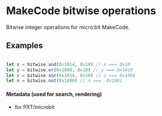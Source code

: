 # MakeCode bitwise operations
Bitwise integer operations for micro:bit MakeCode.


## Examples
```js

let x = bitwise.and(0x1014, 0x10) // x === 0x10
let y = bitwise.or(0x1000, 0x10) // y === 0x1010
let z = bitwise.xor(0x1014, 0x10) // z === 0x1004
let n = bitwise.not(0x1000) // n === -0x1001
```

#### Metadata (used for search, rendering)

* for PXT/microbit
<script src="https://makecode.com/gh-pages-embed.js"></script><script>makeCodeRender("{{ site.makecode.home_url }}", "{{ site.github.owner_name }}/{{ site.github.repository_name }}");</script>
